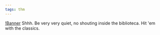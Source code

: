 ```yaml
---
tags: thm
---
```


[!Banner](../uploads/biblioteca.png)
Shhh. Be very very quiet, no shouting inside the biblioteca.
Hit 'em with the classics.
